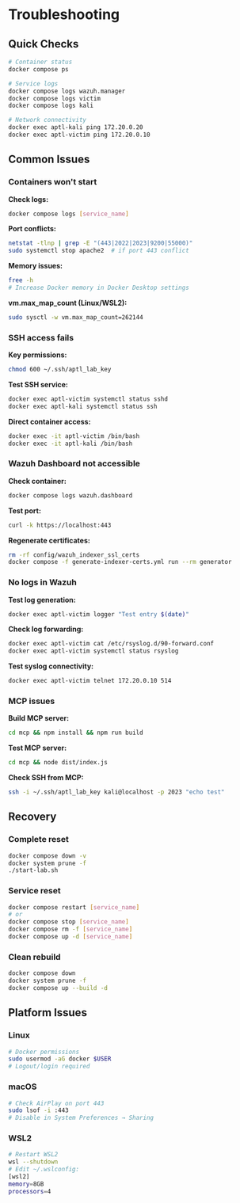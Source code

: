 # Troubleshooting

## Quick Checks

```bash
# Container status
docker compose ps

# Service logs  
docker compose logs wazuh.manager
docker compose logs victim
docker compose logs kali

# Network connectivity
docker exec aptl-kali ping 172.20.0.20
docker exec aptl-victim ping 172.20.0.10
```

## Common Issues

### Containers won't start

**Check logs:**
```bash
docker compose logs [service_name]
```

**Port conflicts:**
```bash
netstat -tlnp | grep -E "(443|2022|2023|9200|55000)"
sudo systemctl stop apache2  # if port 443 conflict
```

**Memory issues:**
```bash
free -h
# Increase Docker memory in Docker Desktop settings
```

**vm.max_map_count (Linux/WSL2):**
```bash
sudo sysctl -w vm.max_map_count=262144
```

### SSH access fails

**Key permissions:**
```bash
chmod 600 ~/.ssh/aptl_lab_key
```

**Test SSH service:**
```bash
docker exec aptl-victim systemctl status sshd
docker exec aptl-kali systemctl status ssh
```

**Direct container access:**
```bash
docker exec -it aptl-victim /bin/bash
docker exec -it aptl-kali /bin/bash
```

### Wazuh Dashboard not accessible

**Check container:**
```bash
docker compose logs wazuh.dashboard
```

**Test port:**
```bash
curl -k https://localhost:443
```

**Regenerate certificates:**
```bash
rm -rf config/wazuh_indexer_ssl_certs
docker compose -f generate-indexer-certs.yml run --rm generator
```

### No logs in Wazuh

**Test log generation:**
```bash
docker exec aptl-victim logger "Test entry $(date)"
```

**Check log forwarding:**
```bash
docker exec aptl-victim cat /etc/rsyslog.d/90-forward.conf
docker exec aptl-victim systemctl status rsyslog
```

**Test syslog connectivity:**
```bash
docker exec aptl-victim telnet 172.20.0.10 514
```

### MCP issues

**Build MCP server:**
```bash
cd mcp && npm install && npm run build
```

**Test MCP server:**
```bash
cd mcp && node dist/index.js
```

**Check SSH from MCP:**
```bash
ssh -i ~/.ssh/aptl_lab_key kali@localhost -p 2023 "echo test"
```

## Recovery

### Complete reset
```bash
docker compose down -v
docker system prune -f
./start-lab.sh
```

### Service reset
```bash
docker compose restart [service_name]
# or
docker compose stop [service_name]
docker compose rm -f [service_name]
docker compose up -d [service_name]
```

### Clean rebuild
```bash
docker compose down
docker system prune -f
docker compose up --build -d
```

## Platform Issues

### Linux
```bash
# Docker permissions
sudo usermod -aG docker $USER
# Logout/login required
```

### macOS
```bash
# Check AirPlay on port 443
sudo lsof -i :443
# Disable in System Preferences → Sharing
```

### WSL2
```bash
# Restart WSL2
wsl --shutdown
# Edit ~/.wslconfig:
[wsl2]
memory=8GB
processors=4
```
